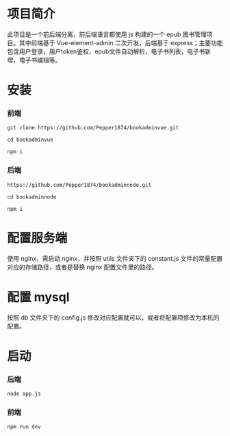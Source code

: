 # 项目简介

此项目是一个前后端分离，前后端语言都使用 js 构建的一个 epub 图书管理项目。其中前端基于 Vue-element-admin 二次开发，后端基于 express；主要功能包含用户登录，用户token鉴权，epub文件自动解析，电子书列表，电子书新增，电子书编辑等。

# 安装

### 前端
` git clone https://github.com/Pepper1874/bookadminvue.git `

` cd bookadminvue `

` npm i `

### 后端
` https://github.com/Pepper1874/bookadminnode.git `

` cd bookadminnode `

` npm i `
# 配置服务端

使用 nginx，需启动 nginx，并按照 utils 文件夹下的 constant.js 文件的常量配置对应的存储路径，或者是替换 nginx 配置文件里的路径。


# 配置 mysql

按照 db 文件夹下的 config.js 修改对应配置就可以，或者将配置项修改为本机的配置。

# 启动

### 后端
`node app.js`
### 前端
`npm run dev`
